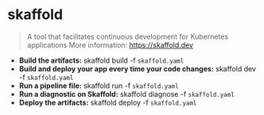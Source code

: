 # skaffold
> A tool that facilitates continuous development for Kubernetes applications
> More information: <https://skaffold.dev>
- **Build the artifacts:**
skaffold build -f `skaffold.yaml`
- **Build and deploy your app every time your code changes:**
skaffold dev -f `skaffold.yaml`
- **Run a pipeline file:**
skaffold run -f `skaffold.yaml`
- **Run a diagnostic on Skaffold:**
skaffold diagnose -f `skaffold.yaml`
- **Deploy the artifacts:**
skaffold deploy -f `skaffold.yaml`
